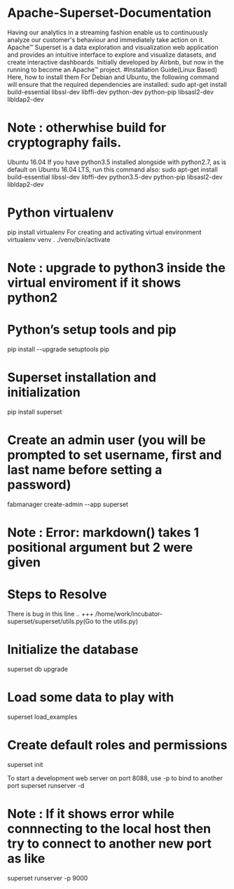 # Apache-Superset-Documentation
Having our analytics in a streaming fashion enable us to continuously analyze our  customer's behaviour and immediately take action on it.
Apache™ Superset is a data exploration and visualization web application and provides an intuitive interface to explore and visualize datasets, and create interactive dashboards. Initially developed by Airbnb, but now in the running to become an Apache™ project.
#Installation Guide(Linux Based)
Here, how to install them
For Debian and Ubuntu, the following command will ensure that the required dependencies are installed:
sudo apt-get install build-essential libssl-dev libffi-dev python-dev python-pip libsasl2-dev libldap2-dev

# Note : otherwhise build for cryptography fails.

Ubuntu 16.04 If you have python3.5 installed alongside with python2.7, as is default on Ubuntu 16.04 LTS, run this command also:
sudo apt-get install build-essential libssl-dev libffi-dev python3.5-dev python-pip libsasl2-dev libldap2-dev

# Python virtualenv
pip install virtualenv
For creating  and activating virtual environment
virtualenv venv
. ./venv/bin/activate
# Note : upgrade to python3 inside the virtual enviroment if it shows python2

# Python’s setup tools and pip
pip install --upgrade setuptools pip

# Superset installation and initialization
pip install superset

# Create an admin user (you will be prompted to set username, first and last name before setting a password)
fabmanager create-admin --app superset
# Note : Error: markdown() takes 1 positional argument but 2 were given
# Steps to Resolve
There is bug in this line .. +++ /home/work/incubator-superset/superset/utils.py(Go to the utilis.py)




# Initialize the database
superset db upgrade

# Load some data to play with
superset load_examples

# Create default roles and permissions
superset init

To start a development web server on port 8088, use -p to bind to another port
superset runserver -d
# Note : If it shows error while connnecting to the local host then try to connect to another new port as like
superset runserver -p 9000

